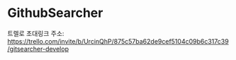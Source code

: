 # GithubSearcher
트렐로 초대링크 주소:
https://trello.com/invite/b/UrcinQhP/875c57ba62de9cef5104c09b6c317c39/gitsearcher-develop
